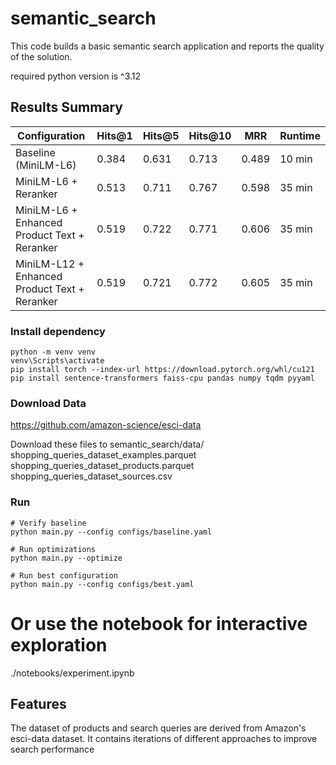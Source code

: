 # semantic_search
This code builds a basic semantic search application and reports the quality of the solution.

required python version is ^3.12

## Results Summary
| Configuration | Hits@1 | Hits@5 | Hits@10 | MRR | Runtime |
|--------------|--------|--------|---------|-----|---------|
| Baseline (MiniLM-L6) | 0.384 | 0.631 | 0.713 | 0.489 | 10 min |
| MiniLM-L6 + Reranker | 0.513 | 0.711 | 0.767 | 0.598 | 35 min |
| MiniLM-L6 + Enhanced Product Text + Reranker | 0.519 | 0.722 | 0.771 | 0.606 | 35 min |
| MiniLM-L12 + Enhanced Product Text + Reranker | 0.519 | 0.721 | 0.772 | 0.605 | 35 min |

### Install dependency
```shell
python -m venv venv
venv\Scripts\activate
pip install torch --index-url https://download.pytorch.org/whl/cu121
pip install sentence-transformers faiss-cpu pandas numpy tqdm pyyaml
```

### Download Data
https://github.com/amazon-science/esci-data

Download these files to semantic_search/data/
shopping_queries_dataset_examples.parquet
shopping_queries_dataset_products.parquet
shopping_queries_dataset_sources.csv

### Run
```shell
# Verify baseline 
python main.py --config configs/baseline.yaml

# Run optimizations
python main.py --optimize

# Run best configuration
python main.py --config configs/best.yaml
```

# Or use the notebook for interactive exploration
./notebooks/experiment.ipynb

## Features
The dataset of products and search queries are derived from Amazon's esci-data dataset. It contains iterations of different approaches to improve search performance
